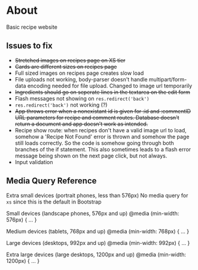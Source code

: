 # About

Basic recipe website

## Issues to fix

- ~~Stretched images on recipes page on XS tier~~
- ~~Cards are different sizes on recipes page~~
- Full sized images on recipes page creates slow load
- File uploads not working, body-parser doesn't handle multipart/form-data encoding needed for file upload. Changed to image url temporarily
- ~~Ingredients should go on seperate lines in the textarea on the edit form~~
- Flash messages not showing on `res.redirect('back')`
- `res.redirect('back')` not working (?)
- ~~App throws error when a nonexistant id is given for :id and :commentID URL parameters for recipe and comment routes. Database doesn't return a document and app doesn't work as intended.~~
- Recipe show route: when recipes don't have a valid image url to load, somehow a 'Recipe Not Found' error is thrown and somehow the page still loads correctly. So the code is somehow going through both branches of the if statement. This also sometimes leads to a flash error message being shown on the next page click, but not always.
- Input validation

## Media Query Reference

Extra small devices (portrait phones, less than 576px)
No media query for `xs` since this is the default in Bootstrap

Small devices (landscape phones, 576px and up)
@media (min-width: 576px) { ... }

Medium devices (tablets, 768px and up)
@media (min-width: 768px) { ... }

Large devices (desktops, 992px and up)
@media (min-width: 992px) { ... }

Extra large devices (large desktops, 1200px and up)
@media (min-width: 1200px) { ... }